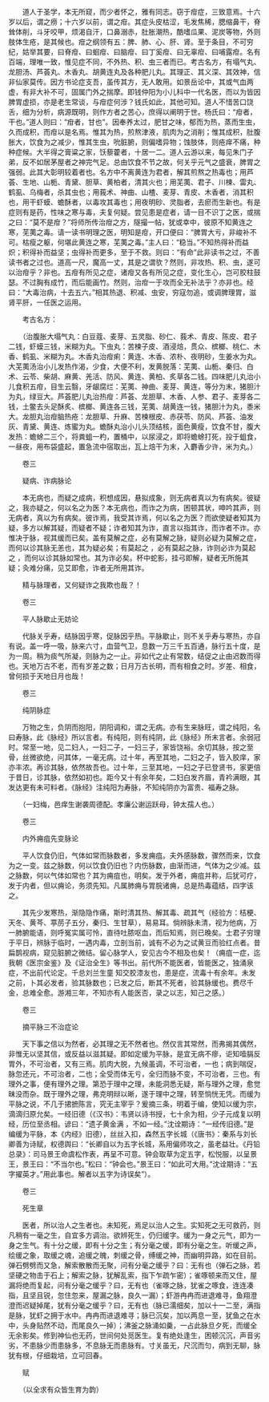 <!-- { "loadSidebar": true } -->
　　道人于圣学，本无所窥，而少者怀之，雅有同志。窃于疳症，三致意焉。十六岁以后，谓之痨；十六岁以前，谓之疳。其症头皮枯涩，毛发焦稀，腮缩鼻干，脊耸体削，斗牙咬甲，烦渴自汗，口鼻溺赤，肚胀潮热，酷嗜瓜果、泥炭等物，外则肢体生疮，是其候也。疳之纲领有五：脾、肺、心、肝、肾。至于条目，不可穷纪，姑举其要，曰脊疳、曰蛔疳、曰脑疳、曰丁奚疳、曰无辜疳、曰哺露疳。名有百端，理唯一致，惟见症不同，不外热、积、虫三者而已。考古名方，有塌气丸、龙胆汤、芦荟丸、木香丸、胡黄连丸及各种肥儿丸。其理正、其义深、其效神，信非仙家莫传。因方书论症支吾，虽传其方，无人敢用。如景岳论中，其或气血两虚，有非大补不可，固属门外之揣摩。即钱仲阳为小儿科中一代名医，而以为皆因脾胃虚损，亦是老生常谈，与疳症何涉？钱氏如此，其他可知。道人不惜苦口饶舌，细为分析，病源既明，则作方者之苦心，庶得以阐明于世。杨氏曰：“疳者，干也。”道人则曰：“疳者，甘也”。因奉养太过，肥甘之味，郁而为热，蒸而生虫，久而成积，而疳以是名焉。惟其为热，煎熬津液，肌肉为之消削；惟其成积，肚腹胀大，饮食为之减少，惟其生虫，吮脏腑，则偏嗜异物；蚀肢体，则疮痒不痛，种种症候。大半得之膏粱之家，饫藜藿者，十居一二。道人云游以来，每见朱门子弟，反不如居茅屋者之神完气足。总由饮食不节之故，何关乎元气之盛衰，脾胃之强弱。此其大彰明较着者也。名方中不离黄连为君者，解其煎熬之热毒也；用芦荟、生地、山栀、青黛、胆草、黄柏者，清其火也；用芜荑、君子、川楝、雷丸、鹤虱、乌梅者，杀其虫也；用莪术、神曲、山楂、麦芽、青皮、木香者，消其积也，用干虾蟆、蟾酥者，以毒攻其毒也；用夜明砂、灵脂者，去瘀而生新也。有是症则有是药，性味之寒与毒，夫复何疑。尝见患是症者，请一目不识丁之医，或揣之曰：“莫不是疳？”将师所传治疳之方，隧撮一帖，犹或幸中，彼原不知黄连之寒，芜荑之毒。请一读书明理之医，明知是疳，开口便曰：“脾胃大亏，非峻补不可。枯瘦之躯，何堪此黄连之寒，芜荑之毒。”主人曰：“稳当。”不知热得补而益炽；积得补而益坚；虫得补而更多，至于不救。则曰：“有命”此非读书之过，不善读书者之过也。道高一尺，魔高一丈，其是之谓欤？然则，非攻热、积、虫，遂可以治疳乎？非也。五疳有所见之症，诸疳又各有所见之症，变化生心，岂可胶柱鼓瑟。不过胸有成竹，而后能画竹。然则，治疳一于攻而全无补法乎？亦非也。经曰：“大毒治病，十去五六。”相其热退、积减、虫安，穷寇勿追，或调脾理胃，滋肾平肝，一任医之运用。

　　考古名方：

　　（治腹胀大塌气丸：白豆蔻、麦芽、五灵脂、砂仁、莪术、青皮、陈皮、君子二钱，虾蟆三钱，米糊为丸。下虫丸：苦楝子皮、酒浸焙，贯众、槟榔、桃仁、木香、鹤虱、米糊为丸。木香丸治疳痢：黄连、木香、浓朴、夜明砂，生姜水为丸。大芜荑汤治小儿发热作渴，少食，大便不利，发黄脱落：芜荑、山栀、秦归、白术、云苓、柴胡、麻黄、羌活、防风、黄连、黄柏、炙草各二钱。四味肥儿丸治小儿食积五疳，目生云翳，牙龈腐烂：芜荑、神曲、麦芽、黄连，等分为末，猪胆汁为丸，绿豆大。芦荟肥儿丸治热疳：芦荟、龙胆草、木香、人参、君子、麦芽各二钱，土鳖去头足酥炙、槟榔、黄连各三钱，芜荑、胡黄连一钱，猪胆汁为丸，黍米大。龙胆丸治疳脑热疮：龙胆草、升麻、苦楝根皮、赤茯苓、防风、芦荟、油发灰、青黛、黄连、炼蜜为丸。蟾酥丸治小儿头顶结核，面色黄瘦，饮食不甘，腹大发热：蟾蜍二三个，将粪蛆一杓，置桶中，以尿浸之，即将蟾蜍打死，投于蛆食，一昼夜，用布袋盛起，置急流中宿取出，瓦上焙干为末，入麝香少许，米为丸。）

　　卷三

　　疑病、诈病脉论

　　本无病也，而疑之成病，积想成因，悬拟成象，则无病者真以为有病矣。彼疑之，我亦疑之，何以名之为医？本无病也，而诈之为病，困顿其状，呻吟其声，则无病者，真以为有病矣。彼诈焉，我受其诈焉，何以名之为医？而欲使疑者知其为疑，多方以解其疑，而疑者不疑；诈者知其为诈，直言以指其诈，而诈者不诈。亦惟决于脉，视其缓而已矣。盖有莫解之症，必有莫解之脉，疑则必疑为莫解之症，而何以诊其脉无恙也，其为疑必矣；有莫起之 ，必有莫起之脉，诈则必诈为莫起之 ，而何以诊其脉如常也。其为诈必矣。杯中蛇影，挂弓即解，疑者无所施其疑；灸难分痛，见艾即愈，诈者无所用其诈。

　　精与脉理者，又何疑诈之我欺也哉？！

　　卷三

　　平人脉歇止无妨论

　　代脉关乎寿，结脉因乎寒，促脉因乎热。平脉歇止，则不关乎寿与寒热，亦自有说。盖一呼一吸，脉来六寸，血营气卫，息数一万三千五百通，脉行五十度，是为一周。稍为痰气所凝，则脉为之一止。非如代之止有常数，结促之止由迟数而得也。天地万古不老，而有岁差之数；日月万古长明，而有相食之时。岁差、相食，曾何损于天地日月也哉！

　　卷三

　　纯阴脉症

　　万物之生，负阴而抱阳，阴阳调和，谓之无病。亦有生来脉旺，谓之纯阳，名曰寿脉，此《脉经》所以言者。有纯阳，则有纯阴，此《脉经》所未言者。余弱冠时。常至一地，见二妇人，一妇二子，一妇三子，家皆饶裕。余切其脉，按之至骨，丝微欲绝，问其体，一毫无病。过十年，再至其地，二妇之子，皆入胶庠，家亦丰浓。再诊其脉，依然故吾也。过十年，三至其地，一妇之子已登贤书，家更倍于昔日，诊其脉，依然如初也。距今又十有余年矣，二妇白发齐眉，青衿满眼，其发达更有未可料者。《脉经》注纯阳为寿脉，不知纯阴亦为富贵、福寿之脉。

　　（一妇梅，邑痒生谢袭周德配。孝廉公谢运跃母，钟太孺人也。）

　　卷三

　　内外痈疽先变脉论

　　平人饮食仍旧，气体如常而脉数者，多发痈疽。夫外感脉数，骤然而来，饮食为之一变。兹之脉数，何以饮食仍旧也？内伤脉数，由渐而进，气体为之少减。兹之脉数，何以气体如常也？其为痈疽也，明矣。发于外者，痈疽并称，后犹可疗，发于内者，但以痈论，务须先知。凡属肺痈与胃脘诸痈，总是热毒蕴结，四字该之。

　　其先少发寒热，渐隐隐作痛，斯时清其热、解其毒、疏其气（经验方：桔梗、天冬、黄芩、葶苈子五分，秦归、生甘草），易易耳。倘辨脉未清，视为他病，万一肺腑能语，则呼冤实属可怜，直待吐脓呕血，而后知焉，则已晚矣。士君子穷理于平日，辨脉于临时，一遇内毒，立剖当前，诚有不必为之试黄豆而验红点者。昔扁鹊视病，窥见脏腑之微结。留心脉学人，安见古今不相及也矣！（痈疽一症，迄我朝《医宗金鉴》及《证治全生》等书出。前代所不能医者，皆能医之，独涌泉症，不出前代论定。千总刘兰生童 知交胶漆友也，患是症，流毒十有余年。未发之前，卜其必发者，验其脉数也；已发之后，断其不死者，验其脉缓也。费尽千金，总难全愈。游湘三年，不知亦有人能医否，录之以志，知己之感。）

　　卷三

　　摘平脉三不治症论

　　天下事之信以为然者，必其理之无不然者也。然仅言其常然，而弗揭其偶然，非惟无以坚其信，或反益以滋其疑。即如定缓为平脉，是宜无病不瘳，讵知噎膈反胃外，不可治者，又有三焉。肌肉大脱，九候虽调，不可治者，一也；病到喘促，脉忽还元，不可治者，二也；全受而体无亏，全归而脉不变，不可治者，三也。有理外之事，便有理外之理。第恐于理中之理，未能洞悉无疑，斯与理外之理，愈觉昧没而杂。既于理外之理，弗克明辩以晰，遂于理中之理，转至惝恍无凭。而缓为平脉之说，不几于捃摭陈言，究无主宰乎？爰摘三条，明着于编，使知以缓为宗，滴滴归原允矣。一经旧德（《汉书》：韦贤以诗书授，七十余为相，少子元成复以明经，历位至丞相。谚曰：“遗子黄金满 ，不如一经。”沈诠期诗：“一经传旧德。”是编缓为平脉，本《内经》旧德），丝丝入扣，森然五字长城（《唐书》：秦系与刘长卿善为诗赋，权德舆曰：“长卿自以为五字长城，系用偏师攻之，虽老益壮。《丹铅总录》：司马景王命虞松作表，再呈不可意。钟会取草为定五字，松悦服，以呈景王，景王曰：“不当尔也。”松曰：“钟会也。”景王曰：“如此可大用。”沈诠期诗：“五字擢英才。”用此事也。解者以五字为诗误矣”）。

　　卷三

　　死生章

　　医者，所以治人之生者也。未知死，焉足以治人之生。实知死之无可救药，则凡稍有一毫之生，自宜多方调治。欲辨死生，仍归缓字。缓为一身之元气，即为一身之生气。有十分之缓，即有十分之生；有分毫之缓，即有分毫之生。听缓之声，绘缓之象，取缓之魂，追缓之魄，刺缓之骨，缚缓之神，而幽明异路，如在目前。弹石劈劈而又急，解索散散而无聚，问有分毫之缓乎？曰：无有也（弹石之脉，若坚硬之物击于石上；解索之脉，犹解乱索，指下乍疏乍密）；雀啄顿来而又住，屋漏将绝而复起，问有分毫之缓乎？曰，无有也（雀啄之脉，犹雀之啄食，连连凑指，且坚且锐，忽住忽来，屋漏之脉，良久一漏）；虾游冉冉而进退难寻，鱼翔澄澄而迟疑掉尾，犹有分毫之缓乎？曰，无有也（脉已濡细矣，加以十一二至，满指是脉，犹虾之拥于水中。冉冉而进退难寻；脉已沉矣，加以两息一至，犹鱼之在水中，头身贴然不动，而尾良久一掉）；沸釜之脉涌如羹，一占此脉旦夕死，而缓全无余影矣。修到神仙也无药，世间何处觅医生。复有绝处逢生，困顿沉沉，声音劣劣，不患脉少而患脉多，不息脉无而患脉有。寸关虽无，尺沉而匀，病到无聊，脉犹有根，仔细栽培，立可回春。

　　赋

　　（以全求有众皆生育为韵）

